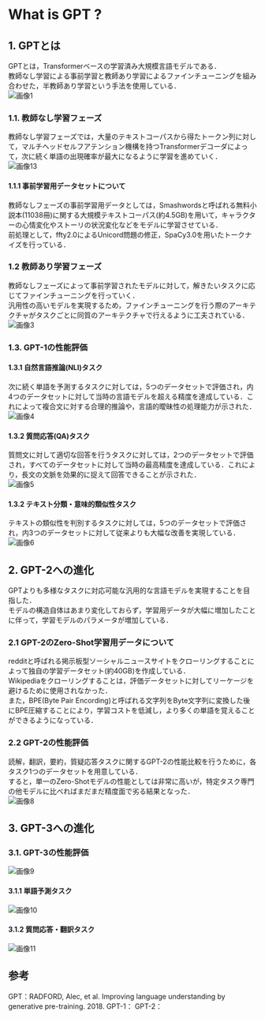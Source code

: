 # What is GPT ?  
## 1. GPTとは
GPTとは，Transformerベースの学習済み大規模言語モデルである．  
教師なし学習による事前学習と教師あり学習によるファインチューニングを組み合わせた，半教師あり学習という手法を使用している．  
![画像1](https://github.com/haradakaito/GPT/assets/75819611/b804b76e-7379-44ec-b843-2f4cc8f0a41d)

### 1.1. 教師なし学習フェーズ
教師なし学習フェーズでは，大量のテキストコーパスから得たトークン列に対して，マルチヘッドセルフアテンション機構を持つTransformerデコーダによって，次に続く単語の出現確率が最大になるように学習を進めていく．  
![画像13](https://github.com/haradakaito/GPT/assets/75819611/5d8f56ff-6350-4679-bfd7-c56958d61487)

#### 1.1.1 事前学習用データセットについて
教師なしフェーズの事前学習用データとしては，Smashwordsと呼ばれる無料小説本(11038冊)に関する大規模テキストコーパス(約4.5GB)を用いて，キャラクターの心情変化やストーリの状況変化などをモデルに学習させている．  
前処理として，ffty2.0によるUnicord問題の修正，SpaCy3.0を用いたトークナイズを行っている．  

### 1.2 教師あり学習フェーズ
教師なしフェーズによって事前学習されたモデルに対して，解きたいタスクに応じてファインチューニングを行っていく．  
汎用性の高いモデルを実現するため，ファインチューニングを行う際のアーキテクチャがタスクごとに同質のアーキテクチャで行えるように工夫されている．  
![画像3](https://github.com/haradakaito/GPT/assets/75819611/996e36bd-4265-4ced-9e64-0c049fbe656c)

### 1.3. GPT-1の性能評価
#### 1.3.1 自然言語推論(NLI)タスク
次に続く単語を予測するタスクに対しては，5つのデータセットで評価され，内4つのデータセットに対して当時の言語モデルを超える精度を達成している．これによって複合文に対する合理的推論や，言語的曖昧性の処理能力が示された．  
![画像4](https://github.com/haradakaito/GPT/assets/75819611/43f3143d-6e08-43ac-99ab-f1d9a43a6616)

#### 1.3.2 質問応答(QA)タスク
質問文に対して適切な回答を行うタスクに対しては，2つのデータセットで評価され，すべてのデータセットに対して当時の最高精度を達成している．これにより，長文の文脈を効果的に捉えて回答できることが示された．  
![画像5](https://github.com/haradakaito/GPT/assets/75819611/21343caa-633a-4e90-b7c4-2c3b7d593218)

#### 1.3.2 テキスト分類・意味的類似性タスク
テキストの類似性を判別するタスクに対しては，5つのデータセットで評価され，内3つのデータセットに対して従来よりも大幅な改善を実現している．  
![画像6](https://github.com/haradakaito/GPT/assets/75819611/66c7113a-0b9b-49ae-95d9-e3e2a8c26e5a)

## 2. GPT-2への進化
GPTよりも多様なタスクに対応可能な汎用的な言語モデルを実現することを目指した．  
モデルの構造自体はあまり変化しておらず，学習用データが大幅に増加したことに伴って，学習モデルのパラメータが増加している．  

### 2.1 GPT-2のZero-Shot学習用データについて
redditと呼ばれる掲示板型ソーシャルニュースサイトをクローリングすることによって独自の学習データセット(約40GB)を作成している．  
Wikipediaをクローリングすることは，評価データセットに対してリーケージを避けるために使用されなかった．  
また，BPE(Byte Pair Encording)と呼ばれる文字列をByte文字列に変換した後にBPE圧縮することにより，学習コストを低減し，より多くの単語を覚えることができるようになっている．  

### 2.2 GPT-2の性能評価
読解，翻訳，要約，質疑応答タスクに関するGPT-2の性能比較を行うために，各タスク1つのデータセットを用意している．  
すると，単一のZero-Shotモデルの性能としては非常に高いが，特定タスク専門の他モデルに比べればまだまだ精度面で劣る結果となった．  
![画像8](https://github.com/haradakaito/GPT/assets/75819611/e3079d07-7cd8-4c02-b011-023c5e60ed2b)

## 3. GPT-3への進化
### 3.1. GPT-3の性能評価
![画像9](https://github.com/haradakaito/GPT/assets/75819611/e9c6887a-f7d9-4518-a16c-122c3a84e4d9)

#### 3.1.1 単語予測タスク
![画像10](https://github.com/haradakaito/GPT/assets/75819611/ca7bde07-5cdb-453c-ae24-d07991e11c70)

#### 3.1.2 質問応答・翻訳タスク
![画像11](https://github.com/haradakaito/GPT/assets/75819611/882887b6-c8d1-4918-9b07-9dd42ff167a4)

## 参考
GPT：RADFORD, Alec, et al. Improving language understanding by generative pre-training. 2018.
GPT-1：
GPT-2：
